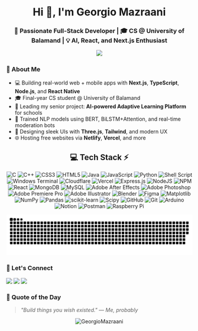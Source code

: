 <h1 align="center">Hi 👋, I'm Georgio Mazraani</h1>
<h3 align="center">🚀 Passionate Full-Stack Developer | 🎓 CS @ University of Balamand | 💡 AI, React, and Next.js Enthusiast</h3>

<p align="center">
  <img src="https://readme-typing-svg.herokuapp.com?font=Fira+Code&pause=1000&color=14F7D6&width=435&lines=Full-stack+%7C+AI-powered+developer+with+vision;React%2C+TSX%2C+Node%2C+Tailwind%2C+Next.js;Let%E2%80%99s+build+cool+things+together+%F0%9F%91%BB" />
</p>


### 🧠 About Me

- 💻 Building real-world web + mobile apps with **Next.js**, **TypeScript**, **Node.js**, and **React Native**
- 🎓 Final-year CS student @ University of Balamand
- 🚀 Leading my senior project: **AI-powered Adaptive Learning Platform** for schools
- 🧬 Trained NLP models using BERT, BiLSTM+Attention, and real-time moderation bots
- 🎨 Designing sleek UIs with **Three.js**, **Tailwind**, and modern UX
- 🌐 Hosting free websites via **Netlify**, **Vercel**, and more


<!-- Tech Stack -->
<div align="center">
  
## 💻 Tech Stack ⚡
![C](https://img.shields.io/badge/c-%2300599C.svg?style=for-the-badge&logo=c&logoColor=white) ![C++](https://img.shields.io/badge/c++-%2300599C.svg?style=for-the-badge&logo=c%2B%2B&logoColor=white) ![CSS3](https://img.shields.io/badge/css3-%231572B6.svg?style=for-the-badge&logo=css3&logoColor=white) ![HTML5](https://img.shields.io/badge/html5-%23E34F26.svg?style=for-the-badge&logo=html5&logoColor=white) ![Java](https://img.shields.io/badge/java-%23ED8B00.svg?style=for-the-badge&logo=openjdk&logoColor=white) ![JavaScript](https://img.shields.io/badge/javascript-%23323330.svg?style=for-the-badge&logo=javascript&logoColor=%23F7DF1E) ![Python](https://img.shields.io/badge/python-3670A0?style=for-the-badge&logo=python&logoColor=ffdd54) ![Shell Script](https://img.shields.io/badge/shell_script-%23121011.svg?style=for-the-badge&logo=gnu-bash&logoColor=white) ![Windows Terminal](https://img.shields.io/badge/Windows%20Terminal-%234D4D4D.svg?style=for-the-badge&logo=windows-terminal&logoColor=white) ![Cloudflare](https://img.shields.io/badge/Cloudflare-F38020?style=for-the-badge&logo=Cloudflare&logoColor=white) ![Vercel](https://img.shields.io/badge/vercel-%23000000.svg?style=for-the-badge&logo=vercel&logoColor=white) ![Express.js](https://img.shields.io/badge/express.js-%23404d59.svg?style=for-the-badge&logo=express&logoColor=%2361DAFB) ![NodeJS](https://img.shields.io/badge/node.js-6DA55F?style=for-the-badge&logo=node.js&logoColor=white) ![NPM](https://img.shields.io/badge/NPM-%23CB3837.svg?style=for-the-badge&logo=npm&logoColor=white) ![React](https://img.shields.io/badge/react-%2320232a.svg?style=for-the-badge&logo=react&logoColor=%2361DAFB) ![MongoDB](https://img.shields.io/badge/MongoDB-%234ea94b.svg?style=for-the-badge&logo=mongodb&logoColor=white) ![MySQL](https://img.shields.io/badge/mysql-4479A1.svg?style=for-the-badge&logo=mysql&logoColor=white) ![Adobe After Effects](https://img.shields.io/badge/Adobe%20After%20Effects-9999FF.svg?style=for-the-badge&logo=Adobe%20After%20Effects&logoColor=white) ![Adobe Photoshop](https://img.shields.io/badge/adobe%20photoshop-%2331A8FF.svg?style=for-the-badge&logo=adobe%20photoshop&logoColor=white) ![Adobe Premiere Pro](https://img.shields.io/badge/Adobe%20Premiere%20Pro-9999FF.svg?style=for-the-badge&logo=Adobe%20Premiere%20Pro&logoColor=white) ![Adobe Illustrator](https://img.shields.io/badge/adobe%20illustrator-%23FF9A00.svg?style=for-the-badge&logo=adobe%20illustrator&logoColor=white) ![Blender](https://img.shields.io/badge/blender-%23F5792A.svg?style=for-the-badge&logo=blender&logoColor=white) ![Figma](https://img.shields.io/badge/figma-%23F24E1E.svg?style=for-the-badge&logo=figma&logoColor=white) ![Matplotlib](https://img.shields.io/badge/Matplotlib-%23ffffff.svg?style=for-the-badge&logo=Matplotlib&logoColor=black) ![NumPy](https://img.shields.io/badge/numpy-%23013243.svg?style=for-the-badge&logo=numpy&logoColor=white) ![Pandas](https://img.shields.io/badge/pandas-%23150458.svg?style=for-the-badge&logo=pandas&logoColor=white) ![scikit-learn](https://img.shields.io/badge/scikit--learn-%23F7931E.svg?style=for-the-badge&logo=scikit-learn&logoColor=white) ![Scipy](https://img.shields.io/badge/SciPy-%230C55A5.svg?style=for-the-badge&logo=scipy&logoColor=%white) ![GitHub](https://img.shields.io/badge/github-%23121011.svg?style=for-the-badge&logo=github&logoColor=white) ![Git](https://img.shields.io/badge/git-%23F05033.svg?style=for-the-badge&logo=git&logoColor=white) ![Arduino](https://img.shields.io/badge/-Arduino-00979D?style=for-the-badge&logo=Arduino&logoColor=white) ![Notion](https://img.shields.io/badge/Notion-%23000000.svg?style=for-the-badge&logo=notion&logoColor=white) ![Postman](https://img.shields.io/badge/Postman-FF6C37?style=for-the-badge&logo=postman&logoColor=white) ![Raspberry Pi](https://img.shields.io/badge/-RaspberryPi-C51A4A?style=for-the-badge&logo=Raspberry-Pi)

</div>

<!-- Snake Animation -->
<div align="center">
    
  ![snake gif](https://github.com/GeorgioMazraani/GeorgioMazraani/blob/output/github-snake-dark.svg)
</div>


### 🔗 Let's Connect

<p align="left">
  <a href="mailto:mazraanigeorgio@gmail.com"><img src="https://img.shields.io/badge/Gmail-D14836?style=for-the-badge&logo=gmail&logoColor=white"/></a>
  <a href="https://www.linkedin.com/in/georgio-mazraani-00203830a/"><img src="https://img.shields.io/badge/LinkedIn-blue?style=for-the-badge&logo=linkedin&logoColor=white"/></a>
  <a href="https://georgioportfolio.netlify.app/"><img src="https://img.shields.io/badge/Portfolio-000?style=for-the-badge&logo=vercel&logoColor=white" /></a>
</p>



### 🧠 Quote of the Day

> _"Build things you wish existed."_ — _Me, probably_



<!-- Profile View Counter -->
<p align="center">
  <img src="https://komarev.com/ghpvc/?username=GeorgioMazraani&label=Profile+Views&color=0e75b6&style=flat" alt="GeorgioMazraani" />
</p>
